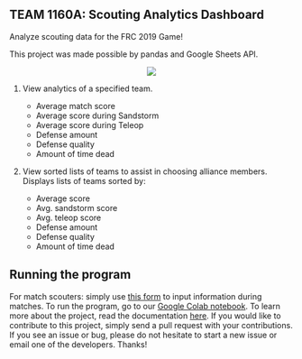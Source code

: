 ## TEAM 1160A: Scouting Analytics Dashboard

Analyze scouting data for the FRC 2019 Game!

This project was made possible by pandas and Google Sheets API.
<div align = "center">
  <img src = "https://www.titaniumrobotics.com/wp-content/uploads/2019/12/Bird-Text.jpg">
</div>

1. View analytics of a specified team.
      - Average match score
      - Average score during Sandstorm
      - Average score during Teleop
      - Defense amount
      - Defense quality
      - Amount of time dead

2. View sorted lists of teams to assist in choosing alliance members.
      Displays lists of teams sorted by:
      - Average score
      - Avg. sandstorm score
      - Avg. teleop score
      - Defense amount
      - Defense quality
      - Amount of time dead

## Running the program

For match scouters: simply use [this form](https://www.titaniumrobotics.com/scouting/) to input information during matches. To run the program, go to our [Google Colab notebook](https://colab.research.google.com/drive/18KuH5rOvSPtPjntUQaIzLJ1l8qGUKmII?usp=sharing). To learn more about the project, read the documentation [here](https://docs.google.com/document/d/1efseTfGmv_HbTNBcHckMpKOl697jVED2Jxq9SEXRvRI/edit).
If you would like to contribute to this project, simply send a pull request with your contributions. If you see an issue or bug, please do not hesitate to start a new issue or email one of the developers. Thanks!
